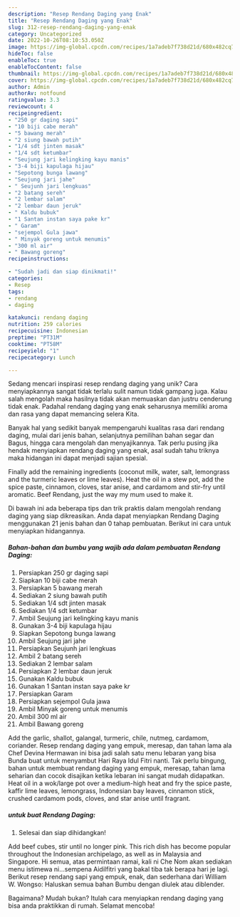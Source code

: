 ```yaml
---
description: "Resep Rendang Daging yang Enak"
title: "Resep Rendang Daging yang Enak"
slug: 312-resep-rendang-daging-yang-enak
category: Uncategorized
date: 2022-10-26T08:10:53.050Z
image: https://img-global.cpcdn.com/recipes/1a7adeb7f738d21d/680x482cq70/rendang-daging-foto-resep-utama.jpg
hideToc: false
enableToc: true
enableTocContent: false
thumbnail: https://img-global.cpcdn.com/recipes/1a7adeb7f738d21d/680x482cq70/rendang-daging-foto-resep-utama.jpg
cover: https://img-global.cpcdn.com/recipes/1a7adeb7f738d21d/680x482cq70/rendang-daging-foto-resep-utama.jpg
author: Admin
authorAv: notfound
ratingvalue: 3.3
reviewcount: 4
recipeingredient:
- "250 gr daging sapi"
- "10 biji cabe merah"
- "5 bawang merah"
- "2 siung bawah putih"
- "1/4 sdt jinten masak"
- "1/4 sdt ketumbar"
- "Seujung jari kelingking kayu manis"
- "3-4 biji kapulaga hijau"
- "Sepotong bunga lawang"
- "Seujung jari jahe"
- " Seujunh jari lengkuas"
- "2 batang sereh"
- "2 lembar salam"
- "2 lembar daun jeruk"
- " Kaldu bubuk"
- "1 Santan instan saya pake kr"
- " Garam"
- "sejempol Gula jawa"
- " Minyak goreng untuk menumis"
- "300 ml air"
- " Bawang goreng"
recipeinstructions:

- "Sudah jadi dan siap dinikmati!"
categories:
- Resep
tags:
- rendang
- daging

katakunci: rendang daging 
nutrition: 259 calories
recipecuisine: Indonesian
preptime: "PT31M"
cooktime: "PT58M"
recipeyield: "1"
recipecategory: Lunch

---
```





Sedang mencari inspirasi resep rendang daging yang unik? Cara menyiapkannya sangat tidak terlalu sulit namun tidak gampang juga. Kalau salah mengolah maka hasilnya tidak akan memuaskan dan justru cenderung tidak enak. Padahal rendang daging yang enak seharusnya memiliki aroma dan rasa yang dapat memancing selera Kita.





Banyak hal yang sedikit banyak mempengaruhi kualitas rasa dari rendang daging, mulai dari jenis bahan, selanjutnya pemilihan bahan segar dan Bagus, hingga cara mengolah dan menyajikannya. Tak perlu pusing jika hendak menyiapkan rendang daging yang enak,      asal sudah tahu triknya maka hidangan ini dapat menjadi sajian spesial.














Finally add the remaining ingredients (coconut milk, water, salt, lemongrass and the turmeric leaves or lime leaves). Heat the oil in a stew pot, add the spice paste, cinnamon, cloves, star anise, and cardamom and stir-fry until aromatic. Beef Rendang, just the way my mum used to make it.






Di bawah ini ada beberapa tips dan trik praktis dalam mengolah rendang daging yang siap dikreasikan. Anda dapat menyiapkan Rendang Daging menggunakan 21 jenis bahan dan 0 tahap pembuatan. Berikut ini cara untuk menyiapkan hidangannya.

<!--inarticleads1-->

##### Bahan-bahan dan bumbu yang wajib ada dalam pembuatan Rendang Daging:

1. Persiapkan 250 gr daging sapi
1. Siapkan 10 biji cabe merah
1. Persiapkan 5 bawang merah
1. Sediakan 2 siung bawah putih
1. Sediakan 1/4 sdt jinten masak
1. Sediakan 1/4 sdt ketumbar
1. Ambil Seujung jari kelingking kayu manis
1. Gunakan 3-4 biji kapulaga hijau
1. Siapkan Sepotong bunga lawang
1. Ambil Seujung jari jahe
1. Persiapkan  Seujunh jari lengkuas
1. Ambil 2 batang sereh
1. Sediakan 2 lembar salam
1. Persiapkan 2 lembar daun jeruk
1. Gunakan  Kaldu bubuk
1. Gunakan 1 Santan instan saya pake k*r*
1. Persiapkan  Garam
1. Persiapkan sejempol Gula jawa
1. Ambil  Minyak goreng untuk menumis
1. Ambil 300 ml air
1. Ambil  Bawang goreng


Add the garlic, shallot, galangal, turmeric, chile, nutmeg, cardamom, coriander. Resep rendang daging yang empuk, meresap, dan tahan lama ala Chef Devina Hermawan ini bisa jadi salah satu menu lebaran yang bisa Bunda buat untuk menyambut Hari Raya Idul Fitri nanti. Tak perlu bingung, bahan untuk membuat rendang daging yang empuk, meresap, tahan lama seharian dan cocok disajikan ketika lebaran ini sangat mudah didapatkan. Heat oil in a wok/large pot over a medium-high heat and fry the spice paste, kaffir lime leaves, lemongrass, Indonesian bay leaves, cinnamon stick, crushed cardamom pods, cloves, and star anise until fragrant. 

<!--inarticleads2-->

#####  untuk buat Rendang Daging:


1. Selesai dan siap dihidangkan!

Add beef cubes, stir until no longer pink. This rich dish has become popular throughout the Indonesian archipelago, as well as in Malaysia and Singapore. Hi semua, atas permintaan ramai, kali ni Che Nom akan sediakan menu istimewa ni…sempena Aidilfitri yang bakal tiba tak berapa hari je lagi. Berikut resep rendang sapi yang empuk, enak, dan sederhana dari William W. Wongso: Haluskan semua bahan Bumbu dengan diulek atau diblender. 

Bagaimana? Mudah bukan? Itulah cara menyiapkan rendang daging yang bisa anda praktikkan di rumah. Selamat mencoba!
